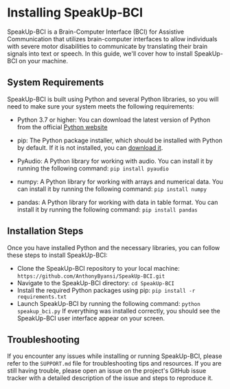 # Installing SpeakUp-BCI

SpeakUp-BCI is a Brain-Computer Interface (BCI) for Assistive Communication that utilizes brain-computer interfaces to allow individuals with severe motor disabilities to communicate by translating their brain signals into text or speech. In this guide, we'll cover how to install SpeakUp-BCI on your machine.


## System Requirements
SpeakUp-BCI is built using Python and several Python libraries, so you will need to make sure your system meets the following requirements:

* Python 3.7 or higher: You can download the latest version of Python from the official [Python website](https://www.python.org/downloads/)
* pip: The Python package installer, which should be installed with Python by default. If it is not installed, you can [download it](https://pip.pypa.io/en/stable/installation/).
* PyAudio: A Python library for working with audio. You can install it by running the following command: `pip install pyaudio`

* numpy: A Python library for working with arrays and numerical data. You can install it by running the following command: `pip install numpy`
* pandas: A Python library for working with data in table format. You can install it by running the following command: `pip install pandas`

## Installation Steps
Once you have installed Python and the necessary libraries, you can follow these steps to install SpeakUp-BCI:

* Clone the SpeakUp-BCI repository to your local machine: `https://github.com/AnthonyByansi/SpeakUp-BCI.git`
* Navigate to the SpeakUp-BCI directory: `cd SpeakUp-BCI`
* Install the required Python packages using pip: `pip install -r requirements.txt`
* Launch SpeakUp-BCI by running the following command: `python speakup_bci.py`
If everything was installed correctly, you should see the SpeakUp-BCI user interface appear on your screen.

## Troubleshooting

If you encounter any issues while installing or running SpeakUp-BCI, please refer to the `SUPPORT.md` file for troubleshooting tips and resources. If you are still having trouble, please open an issue on the project's GitHub issue tracker with a detailed description of the issue and steps to reproduce it.
